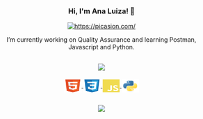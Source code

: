 <div align="center"> 
<h3>Hi, I'm Ana Luiza! 👋 </h3>
<a href="https://picasion.com/"><img src="https://i.picasion.com/pic92/e74d3c1e91eab5282e181ccc1662d1a4.gif" width="200" height="200" border="0" alt="https://picasion.com/" /></a>
<p>I’m currently working on Quality Assurance and learning Postman, Javascript and Python.</p>

##
<a href="https://github.com/analuizanasc">
<img height="180em" src="https://github-readme-stats.vercel.app/api/top-langs/?username=analuizanasc&layout=compact&langs_count=7&theme=dracula"/>
<br>
<br>
<img align="center" alt="Ana-HTML" height="30" width="40" src="https://raw.githubusercontent.com/devicons/devicon/master/icons/html5/html5-original.svg">
  <img align="center" alt="Ana-CSS" height="30" width="40" src="https://raw.githubusercontent.com/devicons/devicon/master/icons/css3/css3-original.svg">
  <img align="center" alt="Ana-Js" height="30" width="40" src="https://raw.githubusercontent.com/devicons/devicon/master/icons/javascript/javascript-plain.svg">
  <img align="center" alt="Ana-Python" height="30" width="40" src="https://raw.githubusercontent.com/devicons/devicon/master/icons/python/python-original.svg">

##
<a href="https://www.linkedin.com/in/analuizanasc/" target="_blank"><img src="https://img.shields.io/badge/-LinkedIn-%230077B5?style=for-the-badge&logo=linkedin&logoColor=white" target="_blank"></a> 


##



 <!-- ![Snake animation](https://github.com/analuizanasc/rafaballerini/blob/output/github-contribution-grid-snake.svg) -->
 
</div>
